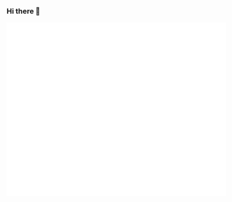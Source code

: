 ### Hi there 👋

![Metrics](https://github.com/victorpuntel/victorpuntel/blob/main/github-metrics.svg)

